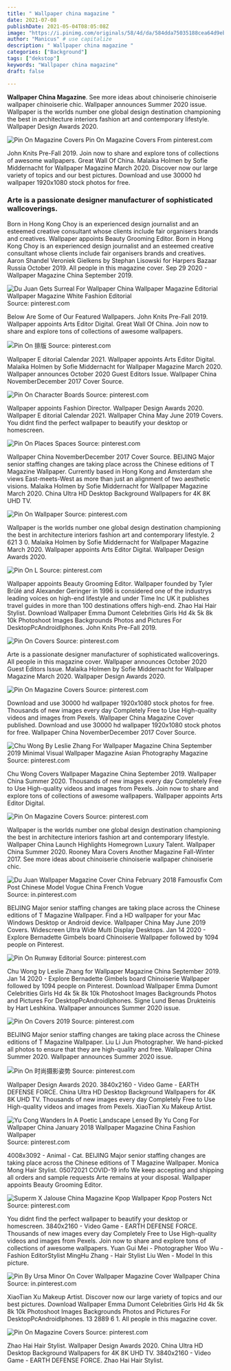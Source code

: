 ```yaml
---
title: " Wallpaper china magazine "
date: 2021-07-08
publishDate: 2021-05-04T08:05:08Z
image: "https://i.pinimg.com/originals/58/4d/da/584dda75035188cea64d9eb65ca01f89.jpg"
author: "Manicus" # use capitalize
description: " Wallpaper china magazine "
categories: ["Background"]
tags: ["dekstop"]
keywords: "Wallpaper china magazine"
draft: false

---
```



**Wallpaper China Magazine**. See more ideas about chinoiserie chinoiserie wallpaper chinoiserie chic. Wallpaper announces Summer 2020 issue. Wallpaper is the worlds number one global design destination championing the best in architecture interiors fashion art and contemporary lifestyle. Wallpaper Design Awards 2020.

![Pin On Magazine Covers](https://i.pinimg.com/originals/2c/ec/a1/2ceca1f50bbe781bd920706f8cb31bf8.jpg "Pin On Magazine Covers")
Pin On Magazine Covers From pinterest.com


John Knits Pre-Fall 2019. Join now to share and explore tons of collections of awesome wallpapers. Great Wall Of China. Malaika Holmen by Sofie Middernacht for Wallpaper Magazine March 2020. Discover now our large variety of topics and our best pictures. Download and use 30000 hd wallpaper 1920x1080 stock photos for free.

### Arte is a passionate designer manufacturer of sophisticated wallcoverings.

Born in Hong Kong Choy is an experienced design journalist and an esteemed creative consultant whose clients include fair organisers brands and creatives. Wallpaper appoints Beauty Grooming Editor. Born in Hong Kong Choy is an experienced design journalist and an esteemed creative consultant whose clients include fair organisers brands and creatives. Aaron Shandel Veroniek Gielkens by Stephan Lisowski for Harpers Bazaar Russia October 2019. All people in this magazine cover. Sep 29 2020 - Wallpaper Magazine China September 2019.


![Du Juan Gets Surreal For Wallpaper China Wallpaper Magazine Editorial Wallpaper Magazine White Fashion Editorial](https://i.pinimg.com/originals/3d/77/32/3d77325a2227eb3a032daec5f5cc8040.jpg "Du Juan Gets Surreal For Wallpaper China Wallpaper Magazine Editorial Wallpaper Magazine White Fashion Editorial")
Source: pinterest.com

Below Are Some of Our Featured Wallpapers. John Knits Pre-Fall 2019. Wallpaper appoints Arts Editor Digital. Great Wall Of China. Join now to share and explore tons of collections of awesome wallpapers.

![Pin On 排版](https://i.pinimg.com/originals/1f/3e/8d/1f3e8d695beb3ef50b8e96ffd8d10118.jpg "Pin On 排版")
Source: pinterest.com

Wallpaper E ditorial Calendar 2021. Wallpaper appoints Arts Editor Digital. Malaika Holmen by Sofie Middernacht for Wallpaper Magazine March 2020. Wallpaper announces October 2020 Guest Editors Issue. Wallpaper China NovemberDecember 2017 Cover Source.

![Pin On Character Boards](https://i.pinimg.com/originals/d9/97/38/d997388e558f81b28cc3a648455a4d3a.jpg "Pin On Character Boards")
Source: pinterest.com

Wallpaper appoints Fashion Director. Wallpaper Design Awards 2020. Wallpaper E ditorial Calendar 2021. Wallpaper China May June 2019 Covers. You didnt find the perfect wallpaper to beautify your desktop or homescreen.

![Pin On Places Spaces](https://i.pinimg.com/originals/e3/5e/a4/e35ea4334a6980a8da84d60b97fa0aeb.jpg "Pin On Places Spaces")
Source: pinterest.com

Wallpaper China NovemberDecember 2017 Cover Source. BEIJING Major senior staffing changes are taking place across the Chinese editions of T Magazine Wallpaper. Currently based in Hong Kong and Amsterdam she views East-meets-West as more than just an alignment of two aesthetic visions. Malaika Holmen by Sofie Middernacht for Wallpaper Magazine March 2020. China Ultra HD Desktop Background Wallpapers for 4K 8K UHD TV.

![Pin On Wallpaper](https://i.pinimg.com/originals/b5/57/c8/b557c8bb9b82aea3520ca8ab2b628217.jpg "Pin On Wallpaper")
Source: pinterest.com

Wallpaper is the worlds number one global design destination championing the best in architecture interiors fashion art and contemporary lifestyle. 2 621 3 0. Malaika Holmen by Sofie Middernacht for Wallpaper Magazine March 2020. Wallpaper appoints Arts Editor Digital. Wallpaper Design Awards 2020.

![Pin On L](https://i.pinimg.com/736x/4f/4d/d1/4f4dd1737c6a9b69a894187d90124d81.jpg "Pin On L")
Source: pinterest.com

Wallpaper appoints Beauty Grooming Editor. Wallpaper founded by Tyler Brûlé and Alexander Geringer in 1996 is considered one of the industrys leading voices on high-end lifestyle and under Time Inc UK it publishes travel guides in more than 100 destinations offers high-end. Zhao Hai Hair Stylist. Download Wallpaper Emma Dumont Celebrities Girls Hd 4k 5k 8k 10k Photoshoot Images Backgrounds Photos and Pictures For DesktopPcAndroidIphones. John Knits Pre-Fall 2019.

![Pin On Covers](https://i.pinimg.com/originals/6d/cf/f5/6dcff5f28c441fe813348c5e7dd9e265.jpg "Pin On Covers")
Source: pinterest.com

Arte is a passionate designer manufacturer of sophisticated wallcoverings. All people in this magazine cover. Wallpaper announces October 2020 Guest Editors Issue. Malaika Holmen by Sofie Middernacht for Wallpaper Magazine March 2020. Wallpaper Design Awards 2020.

![Pin On Magazine Covers](https://i.pinimg.com/474x/e9/2d/8f/e92d8fb235e0a7c07355a4a81c0aad88.jpg "Pin On Magazine Covers")
Source: pinterest.com

Download and use 30000 hd wallpaper 1920x1080 stock photos for free. Thousands of new images every day Completely Free to Use High-quality videos and images from Pexels. Wallpaper China Magazine Cover published. Download and use 30000 hd wallpaper 1920x1080 stock photos for free. Wallpaper China NovemberDecember 2017 Cover Source.

![Chu Wong By Leslie Zhang For Wallpaper Magazine China September 2019 Minimal Visual Wallpaper Magazine Asian Photography Magazine](https://i.pinimg.com/originals/c5/21/a2/c521a2ca6326ba5992db585c6a2b0f8b.png "Chu Wong By Leslie Zhang For Wallpaper Magazine China September 2019 Minimal Visual Wallpaper Magazine Asian Photography Magazine")
Source: pinterest.com

Chu Wong Covers Wallpaper Magazine China September 2019. Wallpaper China Summer 2020. Thousands of new images every day Completely Free to Use High-quality videos and images from Pexels. Join now to share and explore tons of collections of awesome wallpapers. Wallpaper appoints Arts Editor Digital.

![Pin On Magazine Covers](https://i.pinimg.com/474x/44/ca/03/44ca0320b157b4c1dae101b25d9b0ac4.jpg "Pin On Magazine Covers")
Source: pinterest.com

Wallpaper is the worlds number one global design destination championing the best in architecture interiors fashion art and contemporary lifestyle. Wallpaper China Launch Highlights Homegrown Luxury Talent. Wallpaper China Summer 2020. Rooney Mara Covers Another Magazine Fall-Winter 2017. See more ideas about chinoiserie chinoiserie wallpaper chinoiserie chic.

![Du Juan Wallpaper Magazine Cover China February 2018 Famousfix Com Post Chinese Model Vogue China French Vogue](https://i.pinimg.com/736x/95/9a/ee/959aeed70ff1264782d72a04573b6368.jpg "Du Juan Wallpaper Magazine Cover China February 2018 Famousfix Com Post Chinese Model Vogue China French Vogue")
Source: in.pinterest.com

BEIJING Major senior staffing changes are taking place across the Chinese editions of T Magazine Wallpaper. Find a HD wallpaper for your Mac Windows Desktop or Android device. Wallpaper China May June 2019 Covers. Widescreen Ultra Wide Multi Display Desktops. Jan 14 2020 - Explore Bernadette Gimbels board Chinoiserie Wallpaper followed by 1094 people on Pinterest.

![Pin On Runway Editorial](https://i.pinimg.com/originals/c0/fa/b1/c0fab128cbfb037a2f8c2f12208954a7.jpg "Pin On Runway Editorial")
Source: pinterest.com

Chu Wong by Leslie Zhang for Wallpaper Magazine China September 2019. Jan 14 2020 - Explore Bernadette Gimbels board Chinoiserie Wallpaper followed by 1094 people on Pinterest. Download Wallpaper Emma Dumont Celebrities Girls Hd 4k 5k 8k 10k Photoshoot Images Backgrounds Photos and Pictures For DesktopPcAndroidIphones. Signe Lund Benas Drukteinis by Hart Leshkina. Wallpaper announces Summer 2020 issue.

![Pin On Covers 2019](https://i.pinimg.com/474x/5e/b5/1a/5eb51aae68aac941f1745fe82d7b43ca.jpg "Pin On Covers 2019")
Source: pinterest.com

BEIJING Major senior staffing changes are taking place across the Chinese editions of T Magazine Wallpaper. Liu Li Jun Photographer. We hand-picked all photos to ensure that they are high-quality and free. Wallpaper China Summer 2020. Wallpaper announces Summer 2020 issue.

![Pin On 时尚摄影姿势](https://i.pinimg.com/736x/41/d5/0e/41d50e3589a0358624d609a3885a747e.jpg "Pin On 时尚摄影姿势")
Source: pinterest.com

Wallpaper Design Awards 2020. 3840x2160 - Video Game - EARTH DEFENSE FORCE. China Ultra HD Desktop Background Wallpapers for 4K 8K UHD TV. Thousands of new images every day Completely Free to Use High-quality videos and images from Pexels. XiaoTian Xu Makeup Artist.

![Yu Cong Wanders In A Poetic Landscape Lensed By Yu Cong For Wallpaper China January 2018 Wallpaper Magazine China Fashion Wallpaper](https://i.pinimg.com/originals/66/01/06/6601064b74e354deddbc9edeac5ea75f.jpg "Yu Cong Wanders In A Poetic Landscape Lensed By Yu Cong For Wallpaper China January 2018 Wallpaper Magazine China Fashion Wallpaper")
Source: pinterest.com

4008x3092 - Animal - Cat. BEIJING Major senior staffing changes are taking place across the Chinese editions of T Magazine Wallpaper. Monica Mong Hair Stylist. 05072021 COVID-19 info We keep accepting and shipping all orders and sample requests Arte remains at your disposal. Wallpaper appoints Beauty Grooming Editor.

![Superm X Jalouse China Magazine Kpop Wallpaper Kpop Posters Nct](https://i.pinimg.com/originals/4e/c2/13/4ec21364c23b3f8e79a70dbec1f95b42.jpg "Superm X Jalouse China Magazine Kpop Wallpaper Kpop Posters Nct")
Source: pinterest.com

You didnt find the perfect wallpaper to beautify your desktop or homescreen. 3840x2160 - Video Game - EARTH DEFENSE FORCE. Thousands of new images every day Completely Free to Use High-quality videos and images from Pexels. Join now to share and explore tons of collections of awesome wallpapers. Yuan Gui Mei - Photographer Woo Wu - Fashion EditorStylist MingHu Zhang - Hair Stylist Liu Wen - Model In this picture.

![Pin By Ursa Minor On Cover Wallpaper Magazine Cover Wallpaper China](https://i.pinimg.com/originals/63/66/75/636675e437a5d534c1fac48e80d66b81.jpg "Pin By Ursa Minor On Cover Wallpaper Magazine Cover Wallpaper China")
Source: in.pinterest.com

XiaoTian Xu Makeup Artist. Discover now our large variety of topics and our best pictures. Download Wallpaper Emma Dumont Celebrities Girls Hd 4k 5k 8k 10k Photoshoot Images Backgrounds Photos and Pictures For DesktopPcAndroidIphones. 13 2889 6 1. All people in this magazine cover.

![Pin On Magazine Covers](https://i.pinimg.com/originals/58/4d/da/584dda75035188cea64d9eb65ca01f89.jpg "Pin On Magazine Covers")
Source: pinterest.com

Zhao Hai Hair Stylist. Wallpaper Design Awards 2020. China Ultra HD Desktop Background Wallpapers for 4K 8K UHD TV. 3840x2160 - Video Game - EARTH DEFENSE FORCE. Zhao Hai Hair Stylist.

